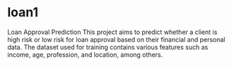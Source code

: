 # loan1
Loan Approval Prediction
This project aims to predict whether a client is high risk or low risk for loan approval based on their financial and personal data. The dataset used for training contains various features such as income, age, profession, and location, among others.
